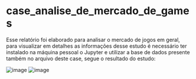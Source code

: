 # case_analise_de_mercado_de_games
Esse relatório foi elaborado para analisar o mercado de jogos em geral, para visualizar em detalhes as informações desse estudo é necessário ter instalado na máquina pessoal o Jupyter e utilizar a base de dados presente também no arquivo deste case, segue o resultado do estudo:

![image](https://user-images.githubusercontent.com/106884788/224584686-8a7a1db3-e4b9-4c03-acc2-76e1b5430ce9.png)
![image](https://user-images.githubusercontent.com/106884788/224584740-da39f327-4771-4074-8923-fdde1cd7315a.png)
